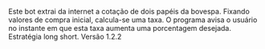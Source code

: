 Este bot extrai da internet a cotação de dois papéis da bovespa. Fixando valores de compra inicial, calcula-se uma taxa. O programa avisa o usuário no instante em que esta taxa aumenta uma porcentagem desejada. Estratégia long short.
Versão 1.2.2
